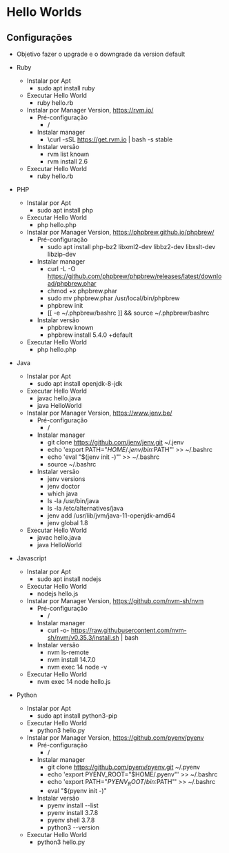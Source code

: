 # Hello Worlds
## Configurações

- Objetivo fazer o upgrade e o downgrade da version default
 - Ruby
   - Instalar por Apt
     - sudo apt install ruby 
   - Executar Hello World
     - ruby hello.rb
   - Instalar por Manager Version, https://rvm.io/
     - Pré-configuração
       - /
     - Instalar manager
       - \curl -sSL https://get.rvm.io | bash -s stable     
     - Instalar versão
       - rvm list known
       - rvm install 2.6
    - Executar Hello World
      - ruby hello.rb
    
 - PHP
   - Instalar por Apt
     - sudo apt install php
   - Executar Hello World
     - php hello.php
   - Instalar por Manager Version, https://phpbrew.github.io/phpbrew/
     - Pré-configuração
       - sudo apt install php-bz2 libxml2-dev libbz2-dev libxslt-dev libzip-dev
     - Instalar manager
       - curl -L -O https://github.com/phpbrew/phpbrew/releases/latest/download/phpbrew.phar
       - chmod +x phpbrew.phar
       - sudo mv phpbrew.phar /usr/local/bin/phpbrew
       - phpbrew init
       - [[ -e ~/.phpbrew/bashrc ]] && source ~/.phpbrew/bashrc
     - Instalar versão
       - phpbrew known
       - phpbrew install 5.4.0 +default
    - Executar Hello World
      - php hello.php
    
- Java
   - Instalar por Apt
     - sudo apt install openjdk-8-jdk
   - Executar Hello World
     - javac hello.java
     - java HelloWorld
   - Instalar por Manager Version, https://www.jenv.be/
     - Pré-configuração
       - /
     - Instalar manager
       - git clone https://github.com/jenv/jenv.git ~/.jenv
       - echo 'export PATH="$HOME/.jenv/bin:$PATH"' >> ~/.bashrc
       - echo 'eval "$(jenv init -)"' >> ~/.bashrc
       - source ~/.bashrc
     - Instalar versão
       - jenv versions
       - jenv doctor
       - which java
       - ls -la /usr/bin/java
       - ls -la /etc/alternatives/java
       - jenv add /usr/lib/jvm/java-11-openjdk-amd64
       - jenv global 1.8
    - Executar Hello World
      - javac hello.java
      - java HelloWorld
    
    
 - Javascript
   - Instalar por Apt
     - sudo apt install nodejs 
   - Executar Hello World
     - nodejs hello.js
   - Instalar por Manager Version, https://github.com/nvm-sh/nvm
     - Pré-configuração
       - /
     - Instalar manager
       - curl -o- https://raw.githubusercontent.com/nvm-sh/nvm/v0.35.3/install.sh | bash   
     - Instalar versão
       - nvm ls-remote
       - nvm install 14.7.0
       - nvm exec 14 node -v 
    - Executar Hello World
      - nvm exec 14 node hello.js
 
 - Python
   - Instalar por Apt
     - sudo apt install python3-pip
   - Executar Hello World
     - python3 hello.py
   - Instalar por Manager Version, https://github.com/pyenv/pyenv
     - Pré-configuração
       - /
     - Instalar manager
       - git clone https://github.com/pyenv/pyenv.git ~/.pyenv
       - echo 'export PYENV_ROOT="$HOME/.pyenv"' >> ~/.bashrc
       - echo 'export PATH="$PYENV_ROOT/bin:$PATH"' >> ~/.bashrc
       - eval "$(pyenv init -)"
     - Instalar versão
       - pyenv install --list
       - pyenv install 3.7.8
       - pyenv shell 3.7.8
       - python3 --version
    - Executar Hello World
      - python3 hello.py
